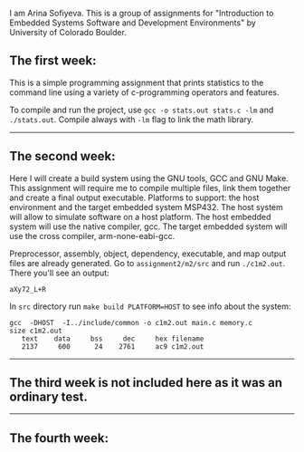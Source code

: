 I am Arina Sofiyeva. 
This is a group of assignments for "Introduction to Embedded Systems Software and Development Environments"
by University of Colorado Boulder.

<h2>The first week:</h2>
This is a simple programming assignment that prints statistics to the command line using a variety of c-programming operators and features.

To compile and run the project, use ``gcc -o stats.out stats.c -lm`` and ``./stats.out``.
Compile always with ``-lm`` flag to link the math library.

--------------------------------------------------------------------------
<h2>The second week:</h2>
Here I will create a build system using the GNU tools, GCC and GNU Make. 
This assignment will require me to compile multiple files, link them together and create a final output executable. 
Platforms to support: the host environment and the target embedded system MSP432. 
The host system will allow to simulate software on a host platform.
The host embedded system will use the native compiler, gcc. 
The target embedded system will use the cross compiler, arm-none-eabi-gcc.

Preprocessor, assembly, object, dependency, executable, and map output files are already generated.
Go to `assignment2/m2/src` and run `./c1m2.out`. There you'll see an output:
````
aXy72_L+R
````

In ``src`` directory run ``make build PLATFORM=HOST`` to see info about the system:
````
gcc  -DHOST  -I../include/common -o c1m2.out main.c memory.c
size c1m2.out
   text    data     bss     dec     hex filename
   2137     600      24    2761     ac9 c1m2.out
````
--------------------------------------------------------
<h2>The third week is not included here as it was an ordinary test.</h2>

----------------------------------------------------------
<h2>The fourth week:</h2>
